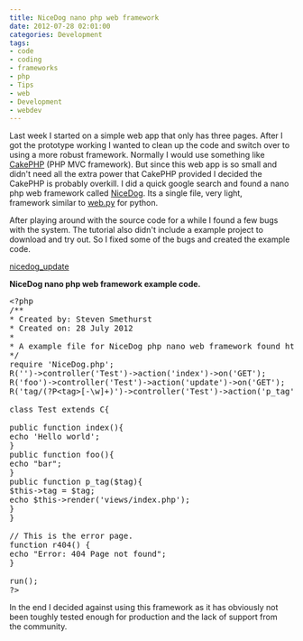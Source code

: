 ```yaml
---
title: NiceDog nano php web framework
date: 2012-07-28 02:01:00
categories: Development
tags:
- code
- coding
- frameworks
- php
- Tips
- web
- Development
- webdev
---
```

Last week I started on a simple web app that only has three pages. After I got the prototype working I wanted to clean up the code and switch over to using a more robust framework. Normally I would use something like <a href="http://cakephp.org/">CakePHP</a> (PHP MVC framework). But since this web app is so small and didn't need all the extra power that CakePHP provided I decided the CakePHP is probably overkill. I did a quick google search and found a nano php web framework called <a href="https://github.com/bastos/nicedog">NiceDog</a>. Its a single file, very light, framework similar to <a href="http://webpy.org/">web.py</a> for python.

After playing around with the source code for a while I found a few bugs with the system. The tutorial also didn't include a example project to download and try out. So I fixed some of the bugs and created the example code.

<a href="/public/uploads/2012/07/nicedog_20120728_024604.zip">nicedog_update</a>

<strong>NiceDog nano php web framework example code. </strong>
<pre>&lt;?php
/**
* Created by: Steven Smethurst
* Created on: 28 July 2012
*
* A example file for NiceDog php nano web framework found https://github.com/bastos/nicedog
*/
require 'NiceDog.php';
R('')-&gt;controller('Test')-&gt;action('index')-&gt;on('GET');
R('foo')-&gt;controller('Test')-&gt;action('update')-&gt;on('GET');
R('tag/(?P&lt;tag&gt;[-\w]+)')-&gt;controller('Test')-&gt;action('p_tag')-&gt;on('GET');

class Test extends C{

public function index(){
echo 'Hello world';
}
public function foo(){
echo "bar";
}
public function p_tag($tag){
$this-&gt;tag = $tag;
echo $this-&gt;render('views/index.php');
}
}

// This is the error page.
function r404() {
echo "Error: 404 Page not found";
}

run();
?&gt;</pre>
In the end I decided against using this framework as it has obviously not been toughly tested enough for production and the lack of support from the community.
